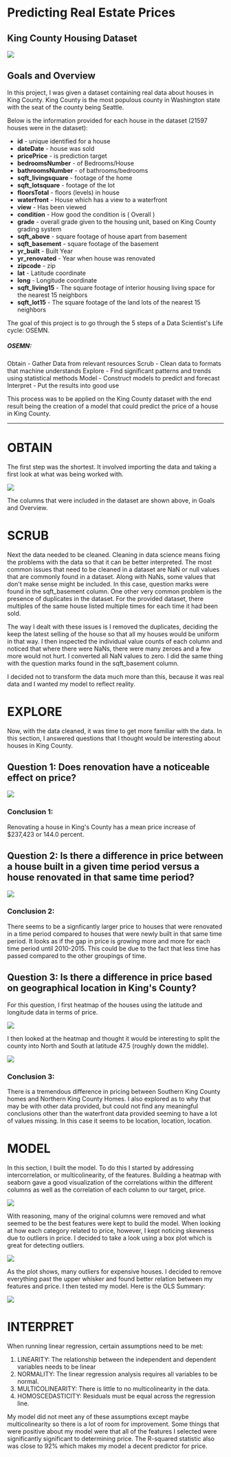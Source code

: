 # Predicting Real Estate Prices
## King County Housing Dataset

![](images/neighborhood.jpg)


## Goals and Overview

In this project, I was given a dataset containing real data about houses in King County. King County is the most populous county in Washington state with the seat of the county being Seattle.

Below is the information provided for each house in the dataset (21597 houses were in the dataset):

* **id** - unique identified for a house
* **dateDate** - house was sold
* **pricePrice** -  is prediction target
* **bedroomsNumber** -  of Bedrooms/House
* **bathroomsNumber** -  of bathrooms/bedrooms
* **sqft_livingsquare** -  footage of the home
* **sqft_lotsquare** -  footage of the lot
* **floorsTotal** -  floors (levels) in house
* **waterfront** - House which has a view to a waterfront
* **view** - Has been viewed
* **condition** - How good the condition is ( Overall )
* **grade** - overall grade given to the housing unit, based on King County grading system
* **sqft_above** - square footage of house apart from basement
* **sqft_basement** - square footage of the basement
* **yr_built** - Built Year
* **yr_renovated** - Year when house was renovated
* **zipcode** - zip
* **lat** - Latitude coordinate
* **long** - Longitude coordinate
* **sqft_living15** - The square footage of interior housing living space for the nearest 15 neighbors
* **sqft_lot15** - The square footage of the land lots of the nearest 15 neighbors

The goal of this project is to go through the 5 steps of a Data Scientist's Life cycle: OSEMN.

##### OSEMN:
Obtain - Gather Data from relevant resources 
Scrub - Clean data to formats that machine understands
Explore - Find significant patterns and trends using statistical methods
Model - Construct models to predict and forecast
Interpret - Put the results into good use

This process was to be applied on the King County dataset with the end result being the creation of a model that could predict the price of a house in King County.

------

# OBTAIN

The first step was the shortest. It involved importing the data and taking a first look at what was being worked with.

![](images/firstlook.jpg)

The columns that were included in the dataset are shown above, in Goals and Overview.

# SCRUB

Next the data needed to be cleaned. Cleaning in data science means fixing the problems with the data so that it can be better interpreted. The most common issues that need to be cleaned in a dataset are NaN or null values that are commonly found in a dataset. Along with NaNs, some values that don't make sense might be included. In this case, question marks were found in the sqft_basement column. One other very common problem is the presence of duplicates in the dataset. For the provided dataset, there multiples of the same house listed multiple times for each time it had been sold.

The way I dealt with these issues is I removed the duplicates, deciding the keep the latest selling of the house so that all my houses would be uniform in that way. I then inspected the individual value counts of each column and noticed that where there were NaNs, there were many zeroes and a few more would not hurt. I converted all NaN values to zero. I did the same thing with the question marks found in the sqft_basement column. 

I decided not to transform the data much more than this, because it was real data and I wanted my model to reflect reality.

# EXPLORE

Now, with the data cleaned, it was time to get more familiar with the data. In this section, I answered questions that I thought would be interesting about houses in King County.

## Question 1: Does renovation have a noticeable effect on price?

![](images/renovation.jpg)

### Conclusion 1:

Renovating a house in King's County has a mean price increase of $237,423 or 144.0 percent.

## Question 2: Is there a difference in price between a house built in a given time period versus a house renovated in that same time period?

![](images/renvbuilt.jpg)

### Conclusion 2:

There seems to be a signficantly larger price to houses that were renovated in a time period compared to houses that were newly built in that same time period. It looks as if the gap in price is growing more and more for each time period until 2010-2015. This could be due to the fact that less time has passed compared to the other groupings of time.

## Question 3: Is there a difference in price based on geographical location in King's County?

For this question, I first heatmap of the houses using the latitude and longitude data in terms of price.

![](images/king.jpg)

I then looked at the heatmap and thought it would be interesting to split the county into North and South at latitude 47.5 (roughly down the middle).

![](images/northvsouth.jpg)

### Conclusion 3:

There is a tremendous difference in pricing between Southern King County homes and Northern King County Homes. I also explored as to why that may be with other data provided, but could not find any meaningful conclusions other than the waterfront data provided seeming to have a lot of values missing. In this case it seems to be location, location, location.

# MODEL

In this section, I built the model. To do this I started by addressing intercorrelation, or multicolinearity, of the features. Building a heatmap with seaborn gave a good visualization of the correlations within the different columns as well as the correlation of each column to our target, price.

![](images/heatmap.jpg)

With reasoning, many of the original columns were removed and what seemed to be the best features were kept to build the model. When looking at how each category related to price, however, I kept noticing skewness due to outliers in price. I decided to take a look using a box plot which is great for detecting outliers.

![](images/priceoutliers.jpg)

As the plot shows, many outliers for expensive houses. I decided to remove everything past the upper whisker and found better relation between my features and price. I then tested my model. Here is the OLS Summary:

![](images/ols.jpg)

# INTERPRET

When running linear regression, certain assumptions need to be met:

1. LINEARITY: The relationship between the independent and dependent variables needs to be linear
2. NORMALITY: The linear regression analysis requires all variables to be normal.
3. MULTICOLINEARITY: There is little to no multicolinearity in the data.
4. HOMOSCEDASTICITY: Residuals must be equal across the regression line.

My model did not meet any of these assumptions except maybe multicolinearity so there is a lot of room for improvement. Some things that were positive about my model were that all of the features I selected were significantly significant to determining price. The R-squared statistic also was close to 92% which makes my model a decent predictor for price.